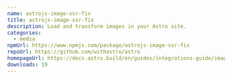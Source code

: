 ```yaml
---
name: astrojs-image-ssr-fix
title: astrojs-image-ssr-fix
description: Load and transform images in your Astro site.
categories:
  - media
npmUrl: https://www.npmjs.com/package/astrojs-image-ssr-fix
repoUrl: https://github.com/withastro/astro
homepageUrl: https://docs.astro.build/en/guides/integrations-guide/image/
downloads: 19
---
```

